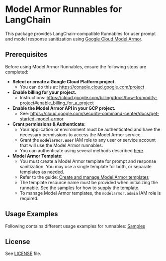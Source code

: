 # Model Armor Runnables for LangChain

This package provides LangChain-compatible Runnables for user prompt and model response sanitization using [Google Cloud Model Armor](https://cloud.google.com/security-command-center/docs/model-armor-overview).

## Prerequisites

Before using Model Armor Runnables, ensure the following steps are completed:

- **Select or create a Google Cloud Platform project.**
  - You can do this at: https://console.cloud.google.com/project
- **Enable billing for your project.**
  - Instructions: https://cloud.google.com/billing/docs/how-to/modify-project#enable_billing_for_a_project
- **Enable the Model Armor API in your GCP project.**
  - See: https://cloud.google.com/security-command-center/docs/get-started-model-armor
- **Grant permissions & Authenticate**: 
  - Your application or environment must be authenticated and have the necessary permissions to access the Model Armor service.
  - Grant the **`modelarmor.user`** IAM role to any user or service account that will use the Model Armor runnables.
  - You can authenticate using several methods described [here](https://googleapis.dev/python/google-api-core/latest/auth.html).
- **Model Armor Template:**
  - You must create a Model Armor template for prompt and response sanitization. You may use a single template for both, or separate templates as needed.
  - Refer to the guide: [Create and manage Model Armor templates](https://cloud.google.com/security-command-center/docs/get-started-model-armor)
  - The template resource name must be provided when initializing the runnable. See the samples for how to supply the template.
  - To manage Model Armor templates, the `modelarmor.admin` IAM role is required.


## Usage Examples
Following contains different usage examples for runnables: [Samples](./samples/)


## License
See [LICENSE](../../LICENSE) file.
